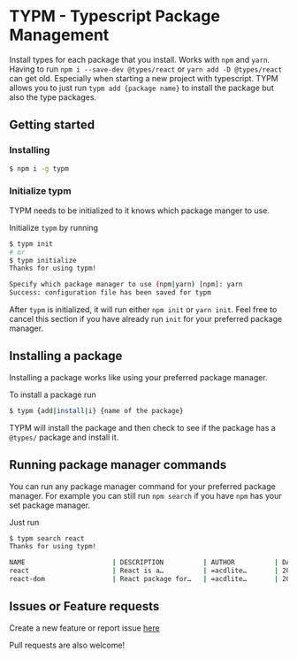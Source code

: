 # TYPM - Typescript Package Management

Install types for each package that you install. Works with `npm` and `yarn`.  
Having to run `npm i --save-dev @types/react` or `yarn add -D @types/react` can get old. Especially when starting a new project with typescript. TYPM allows you to just run `typm add {package name}` to install the package but also the type packages.

## Getting started

### Installing
```bash
$ npm i -g typm
```

### Initialize typm
TYPM needs to be initialized to it knows which package manger to use.

Initialize `typm` by running 
```bash
$ typm init
# or 
$ typm initialize
Thanks for using typm!

Specify which package manager to use (npm|yarn) [npm]: yarn
Success: configuration file has been saved for typm
```

After `typm` is initialized, it will run either `npm init` or `yarn init`. Feel free to cancel this section if you have already run `init` for your preferred package manager.

## Installing a package
Installing a package works like using your preferred package manager.

To install a package run
```bash
$ typm {add|install|i} {name of the package}
```
TYPM will install the package and then check to see if the package has a `@types/` package and install it.

## Running package manager commands
You can run any package manager command for your preferred package manager.
For example you can still run `npm search` if you have `npm` has your set package manager. 

Just run 
```bash
$ typm search react
Thanks for using typm!

NAME                      | DESCRIPTION          | AUTHOR          | DATE       | VERSION  | KEYWORDS
react                     | React is a…          | =acdlite…       | 2020-03-19 | 16.13.1  | react
react-dom                 | React package for…   | =acdlite…       | 2020-03-19 | 16.13.1  | react
```

## Issues or Feature requests
Create a new feature or report issue [here](https://github.com/scottjr632/graph-covid-19/issues/new/choose)


Pull requests are also welcome!
